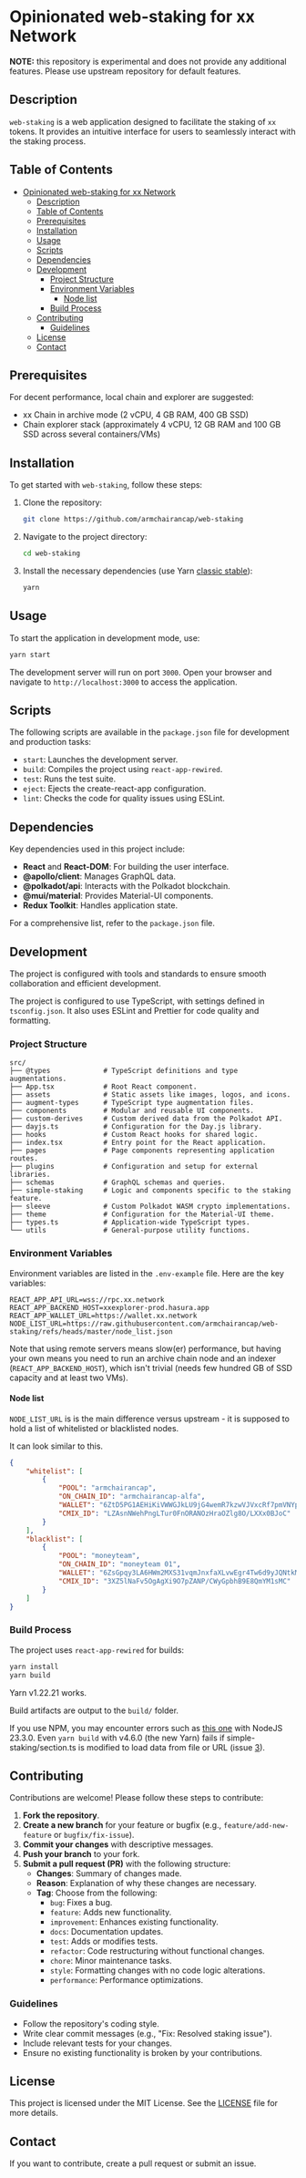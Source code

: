 # Opinionated web-staking for xx Network

**NOTE:** this repository is experimental and does not provide any additional features. Please use upstream repository for default features.

## Description

`web-staking` is a web application designed to facilitate the staking of `xx` tokens. It provides an intuitive interface for users to seamlessly interact with the staking process.

## Table of Contents

- [Opinionated web-staking for xx Network](#opinionated-web-staking-for-xx-network)
  - [Description](#description)
  - [Table of Contents](#table-of-contents)
  - [Prerequisites](#prerequisites)
  - [Installation](#installation)
  - [Usage](#usage)
  - [Scripts](#scripts)
  - [Dependencies](#dependencies)
  - [Development](#development)
    - [Project Structure](#project-structure)
    - [Environment Variables](#environment-variables)
      - [Node list](#node-list)
    - [Build Process](#build-process)
  - [Contributing](#contributing)
    - [Guidelines](#guidelines)
  - [License](#license)
  - [Contact](#contact)

## Prerequisites

For decent performance, local chain and explorer are suggested:

- xx Chain in archive mode (2 vCPU, 4 GB RAM, 400 GB SSD)
- Chain explorer stack (approximately 4 vCPU, 12 GB RAM and 100 GB SSD across several containers/VMs)

## Installation

To get started with `web-staking`, follow these steps:

1. Clone the repository:

   ```bash
   git clone https://github.com/armchairancap/web-staking
   ```

2. Navigate to the project directory:

   ```bash
   cd web-staking
   ```

3. Install the necessary dependencies (use Yarn [classic stable](https://github.com/yarnpkg/yarn/blob/master/CHANGELOG.md)):
   ```bash
   yarn
   ```

## Usage

To start the application in development mode, use:

```bash
yarn start
```

The development server will run on port `3000`. Open your browser and navigate to `http://localhost:3000` to access the application.

## Scripts

The following scripts are available in the `package.json` file for development and production tasks:

- `start`: Launches the development server.
- `build`: Compiles the project using `react-app-rewired`.
- `test`: Runs the test suite.
- `eject`: Ejects the create-react-app configuration.
- `lint`: Checks the code for quality issues using ESLint.

## Dependencies

Key dependencies used in this project include:

- **React** and **React-DOM**: For building the user interface.
- **@apollo/client**: Manages GraphQL data.
- **@polkadot/api**: Interacts with the Polkadot blockchain.
- **@mui/material**: Provides Material-UI components.
- **Redux Toolkit**: Handles application state.

For a comprehensive list, refer to the `package.json` file.

## Development

The project is configured with tools and standards to ensure smooth collaboration and efficient development.

The project is configured to use TypeScript, with settings defined in `tsconfig.json`. It also uses ESLint and Prettier for code quality and formatting.

### Project Structure

```plaintext
src/
├── @types             # TypeScript definitions and type augmentations.
├── App.tsx            # Root React component.
├── assets             # Static assets like images, logos, and icons.
├── augment-types      # TypeScript type augmentation files.
├── components         # Modular and reusable UI components.
├── custom-derives     # Custom derived data from the Polkadot API.
├── dayjs.ts           # Configuration for the Day.js library.
├── hooks              # Custom React hooks for shared logic.
├── index.tsx          # Entry point for the React application.
├── pages              # Page components representing application routes.
├── plugins            # Configuration and setup for external libraries.
├── schemas            # GraphQL schemas and queries.
├── simple-staking     # Logic and components specific to the staking feature.
├── sleeve             # Custom Polkadot WASM crypto implementations.
├── theme              # Configuration for the Material-UI theme.
├── types.ts           # Application-wide TypeScript types.
└── utils              # General-purpose utility functions.
```

### Environment Variables

Environment variables are listed in the `.env-example` file. Here are the key variables:

```properties
REACT_APP_API_URL=wss://rpc.xx.network
REACT_APP_BACKEND_HOST=xxexplorer-prod.hasura.app
REACT_APP_WALLET_URL=https://wallet.xx.network
NODE_LIST_URL=https://raw.githubusercontent.com/armchairancap/web-staking/refs/heads/master/node_list.json
```

Note that using remote servers means slow(er) performance, but having your own means you need to run an archive chain node and an indexer (`REACT_APP_BACKEND_HOST`), which isn't trivial (needs few hundred GB of SSD capacity and at least two VMs). 

#### Node list

`NODE_LIST_URL` is is the main difference versus upstream - it is supposed to hold a list of whitelisted or blacklisted nodes.

It can look similar to this.

```json
{
    "whitelist": [
        {
            "POOL": "armchairancap",
            "ON_CHAIN_ID": "armchairancap-alfa",
            "WALLET": "6ZtD5PG1AEHiKiVWWGJkLU9jG4wemR7kzwVJVxcRf7pmVNYp",
            "CMIX_ID": "LZAsnNWehPngLTur0FnORANOzHraOZlg8O/LXXx0BJoC"
        }
    ],
    "blacklist": [
        {
            "POOL": "moneyteam",
            "ON_CHAIN_ID": "moneyteam 01",
            "WALLET": "6ZsGpqy3LA6HWm2MXS31vqmJnxfaXLvwEgr4Tw6d9yJQNtkM",
            "CMIX_ID": "3XZ5lNaFv5OgAgXi9O7pZANP/CWyGpbhB9E8QmYM1sMC"
        }
    ]
}
```

### Build Process

The project uses `react-app-rewired` for builds:

```bash
yarn install
yarn build
```

Yarn v1.22.21 works.

Build artifacts are output to the `build/` folder.

If you use NPM, you may encounter errors such as [this one](https://github.com/armchairancap/web-staking/issues/2) with NodeJS 23.3.0. Even `yarn build` with v4.6.0 (the new Yarn) fails if simple-staking/section.ts is modified to load data from file or URL (issue [3](https://github.com/armchairancap/web-staking/issues/3)). 

## Contributing

Contributions are welcome! Please follow these steps to contribute:

1. **Fork the repository**.
2. **Create a new branch** for your feature or bugfix (e.g., `feature/add-new-feature` or `bugfix/fix-issue`).
3. **Commit your changes** with descriptive messages.
4. **Push your branch** to your fork.
5. **Submit a pull request (PR)** with the following structure:
   - **Changes**: Summary of changes made.
   - **Reason**: Explanation of why these changes are necessary.
   - **Tag**: Choose from the following:
     - `bug`: Fixes a bug.
     - `feature`: Adds new functionality.
     - `improvement`: Enhances existing functionality.
     - `docs`: Documentation updates.
     - `test`: Adds or modifies tests.
     - `refactor`: Code restructuring without functional changes.
     - `chore`: Minor maintenance tasks.
     - `style`: Formatting changes with no code logic alterations.
     - `performance`: Performance optimizations.

### Guidelines

- Follow the repository's coding style.
- Write clear commit messages (e.g., "Fix: Resolved staking issue").
- Include relevant tests for your changes.
- Ensure no existing functionality is broken by your contributions.

## License

This project is licensed under the MIT License. See the [LICENSE](LICENSE) file for more details.

## Contact

If you want to contribute, create a pull request or submit an issue.

